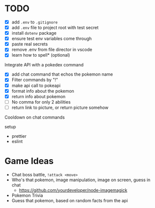 # TODO

- [x] add `.env` to `.gitignore`
- [x] add `.env` file to project root with test secret
- [x] install `dotenv` package
- [x] ensure test env variables come through
- [x] paste real secrets
- [x] remove .env from file director in vscode
- [x] learn how to spell\* (optional)

Integrate API with a pokedex command

- [x] add chat command that echos the pokemon name
- [x] Filter commands by "!"
- [x] make api call to pokeapi
- [x] format info about the pokemon
- [x] return info about pokemon
- [ ] No comma for only 2 abilities
- [ ] return link to picture, or return picture somehow

Cooldown on chat commands

setup

- prettier
- eslint

# Game Ideas

- Chat boss battle, `!attack <move>`
- Who's that pokemon, image manipulation, image on screen, guess in chat
  - https://github.com/yourdeveloper/node-imagemagick
- Pokemon Trivia
- Guess that pokemon, based on random facts from the api
